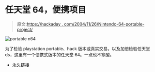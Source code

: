 # 任天堂 64，便携项目

> 原文:[https://hackaday . com/2004/11/26/Nintendo-64-portable-project/](https://hackaday.com/2004/11/26/nintendo-64-portable-project/)

![portable n64](../Images/c16bf1a9cb3663be5c953e0f1ab50298.png)

为了检验 playstation portable、hack 版本或真实交易，以及加倍检验任天堂 ds，这里有一个便携式版本的任天堂 64。一点也不寒酸。

*   [永久链接](http://stadsport.revhost.net/n64m.html)
